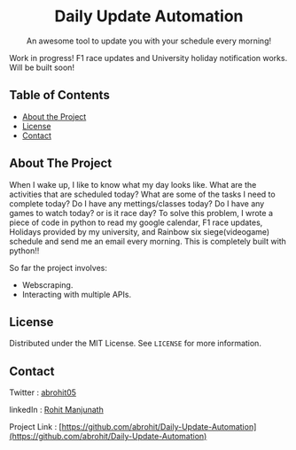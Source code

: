 <h1 align="center">Daily Update Automation</h1>
<p align="center">
  An awesome tool to update you with your schedule every morning!
 </p>

Work in progress! F1 race updates and University holiday notification works. Will be built soon!

<!-- TABLE OF CONTENTS -->
## Table of Contents
* [About the Project](#about-the-project)
* [License](#license)
* [Contact](#contact)


<!-- ABOUT THE PROJECT -->
## About The Project

When I wake up, I like to know what my day looks like. What are the activities that are scheduled today? What are some of the tasks I need to complete today? Do I have any mettings/classes today? Do I have any games to watch today? or is it race day? To solve this problem, I wrote a piece of code in python to read my google calendar, F1 race updates, Holidays provided by my university, and Rainbow six siege(videogame) schedule and send me an email every morning. This is completely built with python!!

So far the project involves:
* Webscraping.
* Interacting with multiple APIs.

<!-- LICENSE -->
## License

Distributed under the MIT License. See `LICENSE` for more information.

<!-- CONTACT -->
## Contact
Twitter : [abrohit05](https://twitter.com/abrohit05)

linkedIn : [Rohit Manjunath](https://www.linkedin.com/in/rohitmanjunath/)

Project Link : [https://github.com/abrohit/Daily-Update-Automation](https://github.com/abrohit/Daily-Update-Automation)
